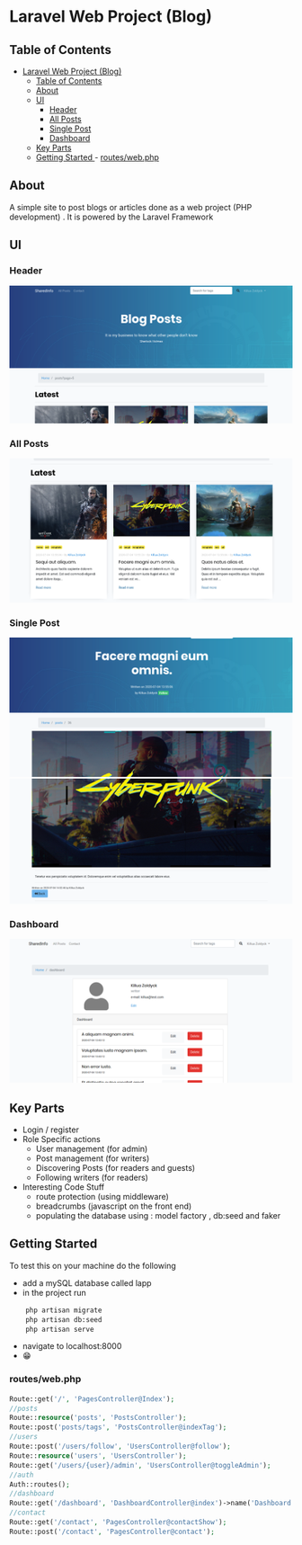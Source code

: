 # Laravel Web Project (Blog)

## Table of Contents

-   [Laravel Web Project (Blog)](#laravel-web-project-blog)
    -   [Table of Contents](#table-of-contents)
    -   [About](#about)
    -   [UI](#ui)
        -   [Header](#header)
        -   [All Posts](#all-posts)
        -   [Single Post](#single-post)
        -   [Dashboard](#dashboard)
    -   [Key Parts](#key-parts)
    -   [Getting Started <a name = "getting_started"></a>](#getting-started) - [routes/web.php](#routeswebphp)

## About

A simple site to post blogs or articles done as a web project (PHP development) . It is powered by the Laravel Framework

## UI

### Header

![Home](./Screenshots/1.png)

### All Posts

![Home](./Screenshots/4.png)

### Single Post

![Home](./Screenshots/2.png)
![Home](./Screenshots/5.png)

### Dashboard

![Home](./Screenshots/3.png)

## Key Parts

-   Login / register
-   Role Specific actions
    -   User management (for admin)
    -   Post management (for writers)
    -   Discovering Posts (for readers and guests)
    -   Following writers (for readers)
-   Interesting Code Stuff
    -   route protection (using middleware)
    -   breadcrumbs (javascript on the front end)
    -   populating the database using : model factory , db:seed and faker

## Getting Started <a name = "getting_started"></a>

To test this on your machine do the following

-   add a mySQL database called lapp
-   in the project run
    <br>

```bash
	php artisan migrate
	php artisan db:seed
	php artisan serve
```

-   navigate to localhost:8000
-   😁

### routes/web.php

```php
Route::get('/', 'PagesController@Index');
//posts
Route::resource('posts', 'PostsController');
Route::post('posts/tags', 'PostsController@indexTag');
//users
Route::post('/users/follow', 'UsersController@follow');
Route::resource('users', 'UsersController');
Route::get('/users/{user}/admin', 'UsersController@toggleAdmin');
//auth
Auth::routes();
//dashboard
Route::get('/dashboard', 'DashboardController@index')->name('Dashboard');
//contact
Route::get('/contact', 'PagesController@contactShow');
Route::post('/contact', 'PagesController@contact');
```
